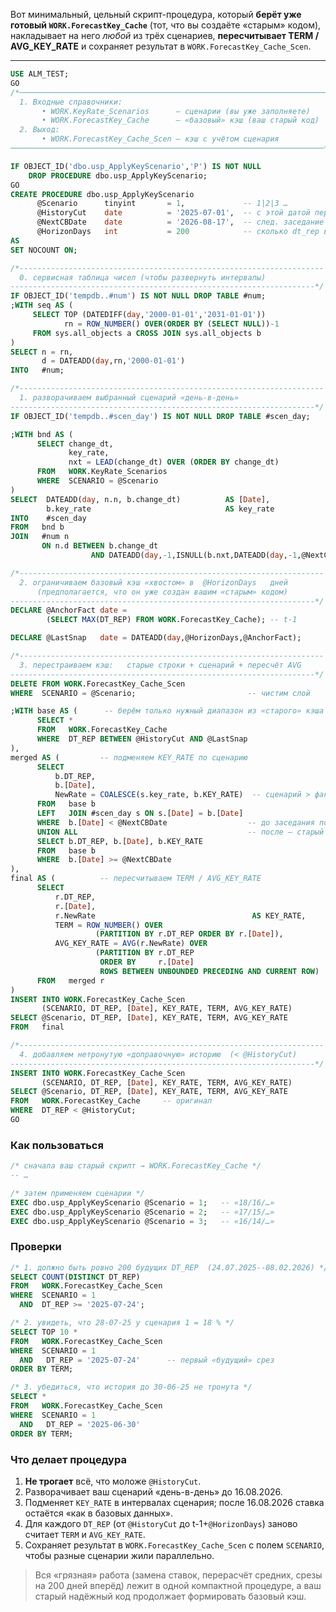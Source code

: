 Вот минимальный, цельный скрипт-процедура, который **берёт уже готовый `WORK.ForecastKey_Cache`** (тот, что вы создаёте «старым» кодом),
накладывает на него *любой* из трёх сценариев, **пересчитывает TERM / AVG\_KEY\_RATE** и сохраняет результат в `WORK.ForecastKey_Cache_Scen`.

---

```sql
USE ALM_TEST;
GO
/*──────────────────────────────────────────────────────────────────────
  1. Входные справочники:
       • WORK.KeyRate_Scenarios      – сценарии (вы уже заполняете)
       • WORK.ForecastKey_Cache      – «базовый» кэш (ваш старый код)
  2. Выход:
       • WORK.ForecastKey_Cache_Scen – кэш с учётом сценария
──────────────────────────────────────────────────────────────────────*/

IF OBJECT_ID('dbo.usp_ApplyKeyScenario','P') IS NOT NULL
    DROP PROCEDURE dbo.usp_ApplyKeyScenario;
GO
CREATE PROCEDURE dbo.usp_ApplyKeyScenario
      @Scenario      tinyint       = 1,             -- 1|2|3 …
      @HistoryCut    date          = '2025-07-01',  -- с этой датой переписываем
      @NextCBDate    date          = '2026-08-17',  -- след. заседание (факт)
      @HorizonDays   int           = 200            -- сколько dt_rep вперёд
AS
SET NOCOUNT ON;

/*--------------------------------------------------------------------
  0. сервисная таблица чисел (чтобы развернуть интервалы)
--------------------------------------------------------------------*/
IF OBJECT_ID('tempdb..#num') IS NOT NULL DROP TABLE #num;
;WITH seq AS (
     SELECT TOP (DATEDIFF(day,'2000-01-01','2031-01-01'))
            rn = ROW_NUMBER() OVER(ORDER BY (SELECT NULL))-1
     FROM sys.all_objects a CROSS JOIN sys.all_objects b
)
SELECT n = rn,
       d = DATEADD(day,rn,'2000-01-01')
INTO   #num;

/*--------------------------------------------------------------------
  1. разворачиваем выбранный сценарий «день-в-день»
--------------------------------------------------------------------*/
IF OBJECT_ID('tempdb..#scen_day') IS NOT NULL DROP TABLE #scen_day;

;WITH bnd AS (
      SELECT change_dt,
             key_rate,
             nxt = LEAD(change_dt) OVER (ORDER BY change_dt)
      FROM   WORK.KeyRate_Scenarios
      WHERE  SCENARIO = @Scenario
)
SELECT  DATEADD(day, n.n, b.change_dt)          AS [Date],
        b.key_rate                              AS key_rate
INTO    #scen_day
FROM   bnd b
JOIN   #num n
       ON n.d BETWEEN b.change_dt
                  AND DATEADD(day,-1,ISNULL(b.nxt,DATEADD(day,-1,@NextCBDate)));

/*--------------------------------------------------------------------
  2. ограничиваем базовый кэш «хвостом» в  @HorizonDays   дней
      (предполагается, что он уже создан вашим «старым» кодом)
--------------------------------------------------------------------*/
DECLARE @AnchorFact date =
        (SELECT MAX(DT_REP) FROM WORK.ForecastKey_Cache); -- t-1

DECLARE @LastSnap   date = DATEADD(day,@HorizonDays,@AnchorFact);

/*--------------------------------------------------------------------
  3. перестраиваем кэш:   старые строки + сценарий + пересчёт AVG
--------------------------------------------------------------------*/
DELETE FROM WORK.ForecastKey_Cache_Scen
WHERE  SCENARIO = @Scenario;                         -- чистим слой

;WITH base AS (      -- берём только нужный диапазон из «старого» кэша
      SELECT *
      FROM   WORK.ForecastKey_Cache
      WHERE  DT_REP BETWEEN @HistoryCut AND @LastSnap
),
merged AS (         -- подменяем KEY_RATE по сценарию
      SELECT
          b.DT_REP,
          b.[Date],
          NewRate = COALESCE(s.key_rate, b.KEY_RATE)  -- сценарий > факт
      FROM   base b
      LEFT   JOIN #scen_day s ON s.[Date] = b.[Date]
      WHERE  b.[Date] < @NextCBDate                  -- до заседания по сцен.
      UNION ALL                                      -- после – старый факт
      SELECT b.DT_REP, b.[Date], b.KEY_RATE
      FROM   base b
      WHERE  b.[Date] >= @NextCBDate
),
final AS (          -- пересчитываем TERM / AVG_KEY_RATE
      SELECT
          r.DT_REP,
          r.[Date],
          r.NewRate                                   AS KEY_RATE,
          TERM = ROW_NUMBER() OVER
                   (PARTITION BY r.DT_REP ORDER BY r.[Date]),
          AVG_KEY_RATE = AVG(r.NewRate) OVER
                   (PARTITION BY r.DT_REP
                    ORDER BY     r.[Date]
                    ROWS BETWEEN UNBOUNDED PRECEDING AND CURRENT ROW)
      FROM   merged r
)
INSERT INTO WORK.ForecastKey_Cache_Scen
       (SCENARIO, DT_REP, [Date], KEY_RATE, TERM, AVG_KEY_RATE)
SELECT @Scenario, DT_REP, [Date], KEY_RATE, TERM, AVG_KEY_RATE
FROM   final

/*--------------------------------------------------------------------
  4. добавляем нетронутую «доправочную» историю  (< @HistoryCut)
--------------------------------------------------------------------*/
INSERT INTO WORK.ForecastKey_Cache_Scen
       (SCENARIO, DT_REP, [Date], KEY_RATE, TERM, AVG_KEY_RATE)
SELECT @Scenario, DT_REP, [Date], KEY_RATE, TERM, AVG_KEY_RATE
FROM   WORK.ForecastKey_Cache     -- оригинал
WHERE  DT_REP < @HistoryCut;
GO
```

### Как пользоваться

```sql
/* сначала ваш старый скрипт → WORK.ForecastKey_Cache */
-- …

/* затем применяем сценарии */
EXEC dbo.usp_ApplyKeyScenario @Scenario = 1;   -- «18/16/…»
EXEC dbo.usp_ApplyKeyScenario @Scenario = 2;   -- «17/15/…»
EXEC dbo.usp_ApplyKeyScenario @Scenario = 3;   -- «16/14/…»
```

### Проверки

```sql
/* 1. должно быть ровно 200 будущих DT_REP  (24.07.2025--08.02.2026) */
SELECT COUNT(DISTINCT DT_REP)
FROM   WORK.ForecastKey_Cache_Scen
WHERE  SCENARIO = 1
  AND  DT_REP >= '2025-07-24';

/* 2. увидеть, что 28-07-25 у сценария 1 = 18 % */
SELECT TOP 10 *
FROM   WORK.ForecastKey_Cache_Scen
WHERE  SCENARIO = 1
  AND   DT_REP = '2025-07-24'      -- первый «будущий» срез
ORDER BY TERM;

/* 3. убедиться, что история до 30-06-25 не тронута */
SELECT *
FROM   WORK.ForecastKey_Cache_Scen
WHERE  SCENARIO = 1
  AND   DT_REP = '2025-06-30'
ORDER BY TERM;
```

### Что делает процедура

1. **Не трогает** всё, что моложе `@HistoryCut`.
2. Разворачивает ваш сценарий «день-в-день» до 16.08.2026.
3. Подменяет `KEY_RATE` в интервалах сценария; после 16.08.2026
   ставка остаётся «как в базовых данных».
4. Для каждого `DT_REP` (от `@HistoryCut` до t-1+`@HorizonDays`)
   заново считает `TERM` и `AVG_KEY_RATE`.
5. Сохраняет результат в `WORK.ForecastKey_Cache_Scen`
   с полем `SCENARIO`, чтобы разные сценарии жили параллельно.

> Вся «грязная» работа (замена ставок, перерасчёт средних, срезы на 200 дней вперёд) лежит в одной компактной процедуре, а ваш старый надёжный код продолжает формировать базовый кэш.
